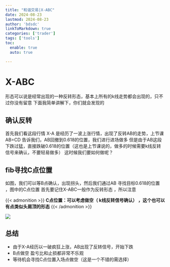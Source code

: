 ```yaml
---
title: "和谐交易|X-ABC"
date: 2024-08-23
lastmod: 2024-08-23
author: 'bdsdc'
linkToMarkdown: true
categories: ['trader']
tags: ['tools']
toc:
  enable: true
  auto: true

---
```


# X-ABC
形态可以说是经常出现的一种反转形态，基本上所有的k线走势都会出现的，只不过你没有留意
下面我简单讲解下，你们就会发现的

## 确认反转
首先我们看这段行情 
X-A  是经历了一波上涨行情，出现了反转AB的走势，上节课AB=CD 告诉我们，AB回撤到0.618的位置，我们进行进场做多
但是由于AB这段下跌过猛，直接跌破0.618的位置（这也是上节课说的，做多的时候需要k线反转信号来确认，不要轻易做多）
这时候我们要如何做呢？

## fib寻找C点位置
如图，我们可以等B点确认，出现拐头，然后我们通过AB 寻找目标0.618的位置 ，图中的C点位置
首先要记住X-ABC一般作为反转形态 ，所以注意

{{< admonition >}}
**C点位置：可以考虑做空（ k线反转信号确认） ，这个也可以有点类似头肩顶的形态**
{{< /admonition >}}


![](https://bdsblog.oss-cn-shanghai.aliyuncs.com/blog/202408241630355.png)

## 总结
- 由于X-A经历以一破疯狂上涨，AB出现了反转信号，开始下跌
- B点做空 盈亏比和止损都非常不乐观
- 等待机会寻找C点位置入场点做空（这是一个不错的需选择）
